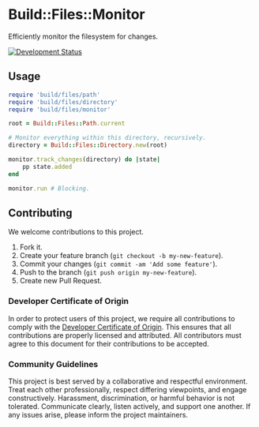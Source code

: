 # Build::Files::Monitor

Efficiently monitor the filesystem for changes.

[![Development Status](https://github.com/ioquatix/build-files-monitor/workflows/Test/badge.svg)](https://github.com/ioquatix/build-files-monitor/actions?workflow=Test)

## Usage

``` ruby
require 'build/files/path'
require 'build/files/directory'
require 'build/files/monitor'

root = Build::Files::Path.current

# Monitor everything within this directory, recursively.
directory = Build::Files::Directory.new(root)

monitor.track_changes(directory) do |state|
	pp state.added
end

monitor.run # Blocking.
```

## Contributing

We welcome contributions to this project.

1.  Fork it.
2.  Create your feature branch (`git checkout -b my-new-feature`).
3.  Commit your changes (`git commit -am 'Add some feature'`).
4.  Push to the branch (`git push origin my-new-feature`).
5.  Create new Pull Request.

### Developer Certificate of Origin

In order to protect users of this project, we require all contributions to comply with the [Developer Certificate of Origin](https://developercertificate.org/). This ensures that all contributions are properly licensed and attributed. All contributors must agree to this document for their contributions to be accepted.

### Community Guidelines

This project is best served by a collaborative and respectful environment. Treat each other professionally, respect differing viewpoints, and engage constructively. Harassment, discrimination, or harmful behavior is not tolerated. Communicate clearly, listen actively, and support one another. If any issues arise, please inform the project maintainers.
